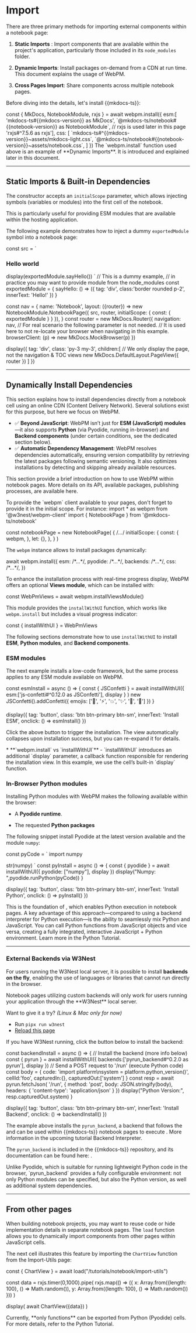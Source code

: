 # Import

There are three primary methods for importing external components within a notebook page:

1. **Static Imports** : Import components that are available within the project's application, particularly those 
included in its `node_modules` folder.

2. **Dynamic Imports**: Install packages on-demand from a CDN at run time. This document explains the usage of
   <ext-link target="webpm">WebPM</ext-link>.

3. **Cross Pages Import**: Share components across multiple notebook pages.


Before diving into the details, let's install {{mkdocs-ts}}:

<js-cell language='javascript'>
const { MkDocs, NotebookModule, rxjs } = await webpm.install({
    esm:[ 
        'mkdocs-ts#{{mkdocs-version}} as MkDocs',
        `@mkdocs-ts/notebook#{{notebook-version}} as NotebookModule`,
        // rxjs is used later in this page
        'rxjs#^7.5.6 as rxjs'],
    css: [
        `mkdocs-ts#^{{mkdocs-version}}~assets/mkdocs-light.css`,
        `@mkdocs-ts/notebook#{{notebook-version}}~assets/notebook.css`,
    ]
})
</js-cell>

<note level="info">
The `webpm.install` function used above is an example of **Dynamic Imports**. 
It is introduced and explained later in this document. 
</note>

---

## Static Imports & Built-in Dependencies

The <api-link target="NotebookPage"></api-link> constructor accepts an `initialScope` parameter, which allows 
injecting symbols (variables or modules) into the first cell of the notebook.

This is particularly useful for providing ESM modules that are available within the hosting application.

The following example demonstrates how to inject a dummy `exportedModule` symbol into a notebook page:

<js-cell language='javascript'>

const src =  `

### Hello world

<js-cell>
display(exportedModule.sayHello())
</js-cell>
`
// This is a dummy example,
// in practice you may want to provide module from the node_modules
const exportedModule = { 
    sayHello: () => ({
        tag: 'div', 
        class:'border rounded p-2', 
        innerText: 'Hello!'
    })
}

const nav = {
    name: 'Notebook',
    layout: ({router}) => new NotebookModule.NotebookPage({
        src,
        router,
        initialScope: {
            const: {
                exportedModule
            }
        }
    }),
}
const router = new MkDocs.Router({ 
    navigation: nav,
    // For real scenario the following parameter is not needed.
    // It is used here to not re-locate your browser when navigating in this example.
    browserClient: (p) => new MkDocs.MockBrowser(p)
})

display({
    tag: 'div',
    class: 'py-3 my-3',
    children:[
        // We only display the page, not the navigation & TOC views
        new MkDocs.DefaultLayout.PageView({
            router
        })
    ]
})
</js-cell>

---

## Dynamically Install Dependencies

This section explains how to install dependencies directly from a notebook cell using an online
CDN (Content Delivery Network). Several solutions exist for this purpose, but here we focus on
<ext-link target="webpm">WebPM</ext-link>.


<note level="info" title="**Why WebPM?**">

*   ✅ **Beyond JavaScript**: WebPM isn’t just for **ESM (JavaScript) modules**—it also supports
    **Python** (via <ext-link target="pyodide">Pyodide</ext-link>, running in-browser) and
    **Backend components** (under certain conditions, see the dedicated section below).
*  ✅ **Automatic Dependency Management**: WebPM resolves dependencies automatically, ensuring version compatibility 
   by retrieving the latest packages following semantic versioning.  It also optimizes installations by detecting and 
   skipping already available resources.

This section provide a brief introduction on how to use WebPM within notebook pages. 
More details on its API, available packages, publishing processes, are available 
<ext-link target="webpm">here</ext-link>.
</note>


<note level="warning" title="`webpm` instance">
To provide the `webpm` client available to your pages, don't forget to provide it in the initial scope.
For instance:

<code-snippet language="javascript">
import * as webpm from '@w3nest/webpm-client'
import { NotebookPage } from '@mkdocs-ts/notebook'

const notebookPage = new NotebookPage(
    {
        /*...*/
        initialScope: {
            const: {
                webpm,
            },
            let: {},
        },
    }
)
</code-snippet>

</note>

The `webpm` instance allows to install packages dynamically:

<code-snippet language='javascript'>
await webpm.install({
    esm: /*...*/,
    pyodide: /*...*/,
    backends: /*...*/,
    css: /*...*/,
})
</code-snippet>

To enhance the installation process with real-time progress display, WebPM offers an optional **Views module**,
which can be installed with:

<js-cell>
const WebPmViews = await webpm.installViewsModule()
</js-cell>

This module provides the `installWithUI` function, which works like `webpm.install` but includes a visual progress 
indicator:

<js-cell>
const { installWithUI } = WebPmViews
</js-cell>

The following sections demonstrate how to use `installWithUI` to install **ESM**, **Python modules**, and 
**Backend components**.

### ESM modules

The next example installs a low-code framework, but the same process applies to any ESM module available on WebPM.

<js-cell>
const esmInstall = async () => {
    const { JSConfetti } = await installWithUI({
        esm:['js-confetti#^0.12.0 as JSConfetti'],
        display
        }
    )
    new JSConfetti().addConfetti({
        emojis: ['🌈', '⚡️', '💥', '✨', '💫', '🌸']
    })
}

display({
    tag: 'button',
    class: 'btn btn-primary btn-sm',
    innerText: 'Install ESM',
    onclick: () => esmInstall()
})

</js-cell>

Click the above button to trigger the installation. 
The view automatically collapses upon installation success, but you can re-expand it for details.

<note level='hint'>
*  **`webpm.install` vs `installWithUI`** - `installWithUI` introduces an additional `display` 
   parameter, a callback function responsible for rendering the installation view. In this example, we use 
   the cell’s built-in `display` function.
</note>



### In-Browser Python modules

Installing Python modules with WebPM makes the following available within the browser:

*  A **<ext-link target="pyodide">Pyodide</ext-link> runtime**.

*  The requested **Python packages**

The following snippet install Pyodide at the latest version available and the module `numpy`:

<js-cell>
const pyCode = `
import numpy

str(numpy)
`
const pyInstall = async () => {
    const { pyodide } = await installWithUI({ 
        pyodide: ["numpy"], 
        display
    })
    display("Numpy: ",pyodide.runPython(pyCode))
}

display({
    tag: 'button',
    class: 'btn btn-primary btn-sm',
    innerText: 'Install Python',
    onclick: () => pyInstall()
})

</js-cell>

This is the foundation of <api-link target="PyCellView"></api-link>, which enables Python execution in notebook pages.
A key advantage of this approach—compared to using a backend interpreter for Python execution—is the ability to 
seamlessly mix Python and JavaScript. 
You can call Python functions from JavaScript objects and vice versa, creating a fully integrated, interactive 
JavaScript + Python environment.
Learn more in the <cross-link target='notebook.python'>Python Tutorial</cross-link>.

---

### External Backends via W3Nest 

For users running the <ext-link target="w3nest">W3Nest</ext-link> local server, it is possible to install
**backends on the fly**, enabling the use of languages or libraries that cannot run directly in the browser.

<note level="warning">
Notebook pages utilizing custom backends will only work for users running your application through the **W3Nest** 
local server.

Want to give it a try? *(Linux & Mac only for now)*
*  Run `pipx run w3nest`
*  <a href="http://localhost:2000/apps/@mkdocs-ts/doc/latest?nav=/tutorials/notebook/import.python-modules"
   target="_blank">Reload this page</a>

</note>

If you have W3Nest running, click the button below to install the backend:

<js-cell>

const backendInstall = async () => {
    // Install the backend (more info below)
    const { pyrun } = await installWithUI({
        backends:['pyrun_backend#^0.2.0 as pyrun'],
        display
    })
    // Send a POST request to '/run' (execute Python code)
    const body = { code: 'import platform\nsystem = platform.python_version()', cellId:'foo', capturedIn:{}, capturedOut:['system'] }
    const resp = await pyrun.fetchJson(
        '/run', 
        {   method: 'post',
            body: JSON.stringify(body),
            headers: { 'content-type': 'application/json' }
        })
   display("Python Version:", resp.capturedOut.system)
}

display({
    tag: 'button',
    class: 'btn btn-primary btn-sm',
    innerText: 'Install Backend',
    onclick: () => backendInstall()
})

</js-cell>


The example above installs the `pyrun_backend`, a backend that follows the <api-link target="InterpreterApi"></api-link>
and can be used within {{mkdocs-ts}} notebook pages to execute <api-link target="InterpreterCellView"></api-link>.
More information in the upcoming tutorial <cross-link target="notebook.interpreter">Backend Interpreter</cross-link>.


The `pyrun_backend` is included in the {{mkdocs-ts}} repository,
and its documentation can be found here: <api-link target='pyrun_backend'></api-link>.

<note level="info">
Unlike Pyodide, which is suitable for running lightweight Python code in the browser,
`pyrun_backend` provides a fully configurable environment: not only Python modules can be specified, but also the 
Python version, as well as additional system dependencies. 
</note>

---

## From other pages

When building notebook projects, you may want to reuse code or hide implementation details in separate
notebook pages. The `load` function allows you to dynamically import components from other pages within JavaScript cells.

The next cell illustrates this feature by importing the `ChartView` function from the
<cross-link target="notebook.utils.2d-chart">Import-Utils page</cross-link>: 

<js-cell>
const { ChartView } = await load("/tutorials/notebook/import-utils")

const data = rxjs.timer(0,1000).pipe(
    rxjs.map(() => ({
        x: Array.from({length: 100}, () => Math.random()),
        y: Array.from({length: 100}, () => Math.random())
    }))
)

display( await ChartView({data}) )
</js-cell>

<note level='warning' title="Importing Pyodide Symbols">
Currently, **only functions** can be exported from Python (Pyodide) cells. 
For more details, refer to the <cross-link target="notebook.python">Python Tutorial</cross-link>.
</note>